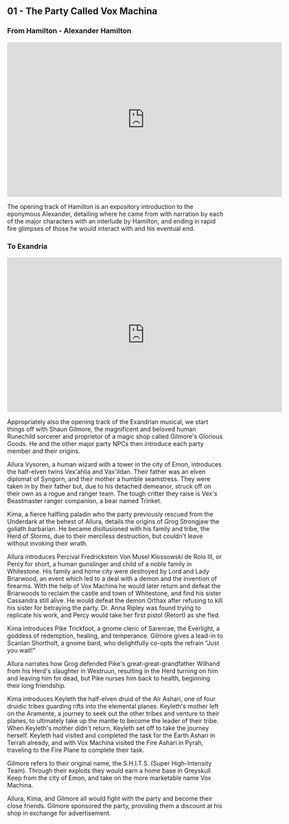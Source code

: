 ## 01 - The Party Called Vox Machina

### From Hamilton - Alexander Hamilton

<iframe id="ytplayer" type="text/html" width="640" height="360" src="https://www.youtube.com/embed/VhinPd5RRJw" frameborder="0">
</iframe>

The opening track of Hamilton is an expository introduction to the eponymous Alexander, detailing where he came from with narration by each of the major characters with an interlude by Hamilton, and ending in rapid fire glimpses of those he would interact with and his eventual end.

### To Exandria

<iframe id="ytplayer" type="text/html" width="640" height="360" src="https://www.youtube.com/embed/LIDuJAvTTRc" frameborder="0">
</iframe>

Appropriately also the opening track of the Exandrian musical, we start things off with Shaun Gilmore,
the magnificent and beloved human Runechild sorcerer and proprietor of a magic shop called Gilmore's Glorious Goods.
He and the other major party NPCs then introduce each party member and their origins.

Allura Vysoren, a human wizard with a tower in the city of Emon, introduces the half-elven twins Vex'ahlia and Vax'ildan.
Their father was an elven diplomat of Syngorn, and their mother a humble seamstress.
They were taken in by their father but, due to his detached demeanor, struck off on their own as a rogue and ranger team.
The tough critter they raise is Vex's Beastmaster ranger companion, a bear named Trinket.

Kima, a fierce halfling paladin who the party previously rescued from the Underdark at the behest of Allura,
details the origins of Grog Strongjaw the goliath barbarian. He became disillusioned with his family and tribe,
the Herd of Storms, due to their merciless destruction, but couldn't leave without invoking their wrath.

Allura introduces Percival Fredrickstein Von Musel Klossowski de Rolo III,
or Percy for short, a human gunslinger and child of a noble family in Whitestone.
His family and home city were destroyed by Lord and Lady Briarwood, an event which led to a deal with a demon and the invention of firearms.
With the help of Vox Machina he would later return and defeat the Briarwoods to reclaim the castle and town of Whitestone,
and find his sister Cassandra still alive. He would defeat the demon Orthax after refusing to kill his sister for betraying the party.
Dr. Anna Ripley was found trying to replicate his work, and Percy would take her first pistol (Retort) as she fled.

Kima introduces Pike Trickfoot, a gnome cleric of Sarenrae, the Everlight, a goddess of redemption, healing, and temperance.
Gilmore gives a lead-in to Scanlan Shortholt, a gnome bard, who delightfully co-opts the refrain "Just you wait!"

Allura narrates how Grog defended Pike's great-great-grandfather Wilhand from his Herd's slaughter in Westruun,
resulting in the Herd turning on him and leaving him for dead, but Pike nurses him back to health, beginning their long friendship.

Kima introduces Keyleth the half-elven druid of the Air Ashari, one of four druidic tribes guarding rifts into the elemental planes.
Keyleth's mother left on the Aramente, a journey to seek out the other tribes and venture to their planes, to ultimately take up the mantle to become the leader of their tribe.
When Keyleth's mother didn't return, Keyleth set off to take the journey herself.
Keyleth had visited and completed the task for the Earth Ashari in Terrah already,
and with Vox Machina visited the Fire Ashari in Pyrah, traveling to the Fire Plane to complete their task.

Gilmore refers to their original name, the S.H.I.T.S. (Super High-Intensity Team).
Through their exploits they would earn a home base in Greyskull Keep from the city of Emon, and take on the more marketable name Vox Machina.

Allura, Kima, and Gilmore all would fight with the party and become their close friends.
Gilmore sponsored the party, providing them a discount at his shop in exchange for advertisement.
